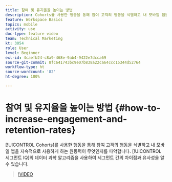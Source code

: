 ```yaml
---
title: 참여 및 유지율을 높이는 방법
description: Cohorts를 사용한 행동을 통해 참여 고객의 행동을 식별하고 내 모바일 앱을 지속적으로 사용하게 하는 원동력이 무엇인지를 파악합니다. 세그먼트 IQ의 데이터 과학 알고리즘을 사용하여 세그먼트 간의 차이점과 유사성을 알 수 있습니다.
feature: Workspace Basics
topics: mobile
activity: use
doc-type: feature video
team: Technical Marketing
kt: 3054
role: User
level: Beginner
exl-id: 4caefb24-c8a9-468e-9ab4-9422e7dcca69
source-git-commit: 8fc641743bc9e07b838a22ca64ccc15344d52764
workflow-type: ht
source-wordcount: '82'
ht-degree: 100%

---
```


# 참여 및 유지율을 높이는 방법 {#how-to-increase-engagement-and-retention-rates}

[!UICONTROL Cohorts]를 사용한 행동을 통해 참여 고객의 행동을 식별하고 내 모바일 앱을 지속적으로 사용하게 하는 원동력이 무엇인지를 파악합니다. [!UICONTROL 세그먼트 IQ]의 데이터 과학 알고리즘을 사용하여 세그먼트 간의 차이점과 유사성을 알 수 있습니다.

>[!VIDEO](https://video.tv.adobe.com/v/27825/?quality=12&learn=on)
